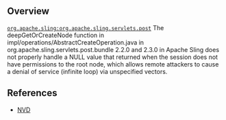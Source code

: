 ## Overview
[`org.apache.sling:org.apache.sling.servlets.post`](http://search.maven.org/#search%7Cga%7C1%7Ca%3A%22org.apache.sling.servlets.post%22)
The deepGetOrCreateNode function in impl/operations/AbstractCreateOperation.java in org.apache.sling.servlets.post.bundle 2.2.0 and 2.3.0 in Apache Sling does not properly handle a NULL value that returned when the session does not have permissions to the root node, which allows remote attackers to cause a denial of service (infinite loop) via unspecified vectors.

## References
- [NVD](https://web.nvd.nist.gov/view/vuln/detail?vulnId=CVE-2013-2254)